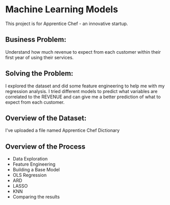 # Machine Learning Models


This project is for Apprentice Chef - an innovative startup.

## Business Problem:
Understand how much revenue to expect from each customer within their first year of using their services.

## Solving the Problem:
I explored the dataset and did some feature engineering to help me with my regression analysis. I tried different models to predict what variables are correlated to the REVENUE and can give me a better prediction of what to expect from each customer.

## Overview of the Dataset:
I've uploaded a file named Apprentice Chef Dictionary

## Overview of the Process
- Data Exploration
- Feature Engineering
- Building a Base Model
- OLS Regression
- ARD 
- LASSO
- KNN
- Comparing the results
